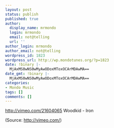 ```yaml
---
layout: post
status: publish
published: true
author:
  display_name: mrmondo
  login: mrmondo
  email: not@telling
  url: ''
author_login: mrmondo
author_email: not@telling
wordpress_id: 1823
wordpress_url: http://wp.mondotunes.org/?p=1823
date: !binary |-
  MjAxMS0wNS0wMyAwODoxMToxOCArMDAwMA==
date_gmt: !binary |-
  MjAxMS0wNS0wMyAwODoxMToxOCArMDAwMA==
categories:
- Mondo Music
tags: []
comments: []
---
```

http://vimeo.com/21604065
Woodkid - Iron
<div class="attribution">(<span>Source:</span> <a href="http://vimeo.com/">http://vimeo.com/</a>)</div>
